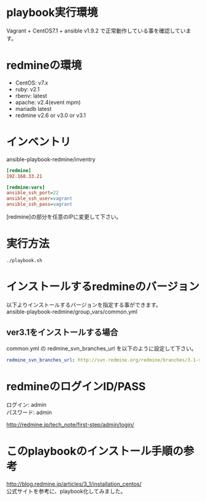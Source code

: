 # playbook実行環境

Vagrant + CentOS7.1 + ansible v1.9.2 で正常動作している事を確認しています。

# redmineの環境

* CentOS: v7.x
* ruby: v2.1
* rbenv: latest
* apache: v2.4(event mpm)
* mariadb latest
* redmine v2.6 or v3.0 or v3.1

# インベントリ

ansible-playbook-redmine/inventry

```ini
[redmine]
192.168.33.21

[redmine:vars]
ansible_ssh_port=22
ansible_ssh_user=vagrant
ansible_ssh_pass=vagrant
```

[redmine]の部分を任意のIPに変更して下さい。

# 実行方法

```
./playbook.sh
```

# インストールするredmineのバージョン

以下よりインストールするバージョンを指定する事ができます。  
ansible-playbook-redmine/group_vars/common.yml

## ver3.1をインストールする場合

common.yml の redmine_svn_branches_url を以下のように設定して下さい。
```yaml
redmine_svn_branches_url: http://svn.redmine.org/redmine/branches/3.1-stable
```

# redmineのログインID/PASS

ログイン: admin  
パスワード: admin  

http://redmine.jp/tech_note/first-step/admin/login/

# このplaybookのインストール手順の参考

http://blog.redmine.jp/articles/3_1/installation_centos/  
公式サイトを参考に、playbook化してみました。